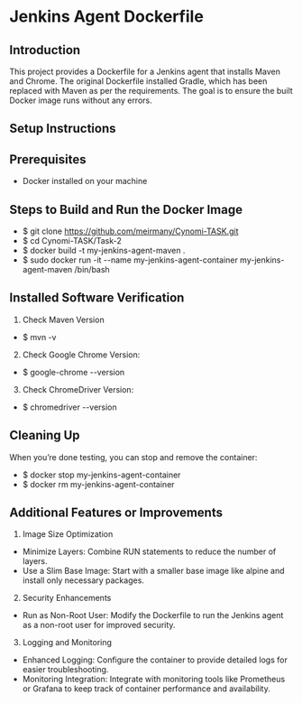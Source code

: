 <!--- app-name: Jenkins Agent Dockerfile -->

# Jenkins Agent Dockerfile

## Introduction 

This project provides a Dockerfile for a Jenkins agent that installs Maven and Chrome. 
The original Dockerfile installed Gradle, which has been replaced with Maven as per the requirements. 
The goal is to ensure the built Docker image runs without any errors.

## Setup Instructions

## Prerequisites
- Docker installed on your machine 

## Steps to Build and Run the Docker Image 

- $ git clone https://github.com/meirmany/Cynomi-TASK.git
- $ cd Cynomi-TASK/Task-2
- $ docker build -t my-jenkins-agent-maven .
- $ sudo docker run -it --name my-jenkins-agent-container my-jenkins-agent-maven /bin/bash

## Installed Software Verification

1. Check Maven Version
- $ mvn -v

2. Check Google Chrome Version:
- $ google-chrome --version

3. Check ChromeDriver Version:
- $ chromedriver --version

## Cleaning Up

When you’re done testing, you can stop and remove the container:

- $ docker stop my-jenkins-agent-container
- $ docker rm my-jenkins-agent-container

## Additional Features or Improvements

1. Image Size Optimization
- Minimize Layers: Combine RUN statements to reduce the number of layers.
- Use a Slim Base Image: Start with a smaller base image like alpine and install only necessary packages.

2. Security Enhancements
- Run as Non-Root User: Modify the Dockerfile to run the Jenkins agent as a non-root user for improved security.

3. Logging and Monitoring
- Enhanced Logging: Configure the container to provide detailed logs for easier troubleshooting.
- Monitoring Integration: Integrate with monitoring tools like Prometheus or Grafana 
  to keep track of container performance and availability.
